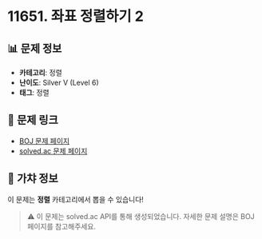 # 11651. 좌표 정렬하기 2

## 📊 문제 정보
- **카테고리**: 정렬
- **난이도**: Silver V (Level 6)
- **태그**: 정렬

## 🔗 문제 링크
- [BOJ 문제 페이지](https://www.acmicpc.net/problem/11651)
- [solved.ac 문제 페이지](https://solved.ac/problems/11651)

## 🎯 가챠 정보
이 문제는 **정렬** 카테고리에서 뽑을 수 있습니다!

> ⚠️ 이 문제는 solved.ac API를 통해 생성되었습니다. 
> 자세한 문제 설명은 BOJ 페이지를 참고해주세요.
